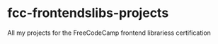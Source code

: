 # fcc-frontendslibs-projects

All my projects for the FreeCodeCamp frontend librariess certification
